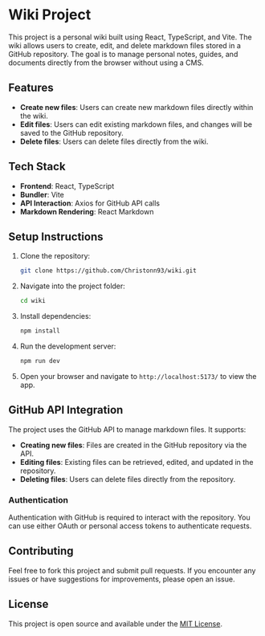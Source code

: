 # Wiki Project

This project is a personal wiki built using React, TypeScript, and Vite. The wiki allows users to create, edit, and delete markdown files stored in a GitHub repository. The goal is to manage personal notes, guides, and documents directly from the browser without using a CMS.

## Features

- **Create new files**: Users can create new markdown files directly within the wiki.
- **Edit files**: Users can edit existing markdown files, and changes will be saved to the GitHub repository.
- **Delete files**: Users can delete files directly from the wiki.

## Tech Stack

- **Frontend**: React, TypeScript
- **Bundler**: Vite
- **API Interaction**: Axios for GitHub API calls
- **Markdown Rendering**: React Markdown

## Setup Instructions

1. Clone the repository:
   ```bash
   git clone https://github.com/Christonn93/wiki.git
   ```

2. Navigate into the project folder:
   ```bash
   cd wiki
   ```

3. Install dependencies:
   ```bash
   npm install
   ```

4. Run the development server:
   ```bash
   npm run dev
   ```

5. Open your browser and navigate to `http://localhost:5173/` to view the app.

## GitHub API Integration

The project uses the GitHub API to manage markdown files. It supports:

- **Creating new files**: Files are created in the GitHub repository via the API.
- **Editing files**: Existing files can be retrieved, edited, and updated in the repository.
- **Deleting files**: Users can delete files directly from the repository.

### Authentication

Authentication with GitHub is required to interact with the repository. You can use either OAuth or personal access tokens to authenticate requests.

## Contributing

Feel free to fork this project and submit pull requests. If you encounter any issues or have suggestions for improvements, please open an issue.

## License

This project is open source and available under the [MIT License](LICENSE).
